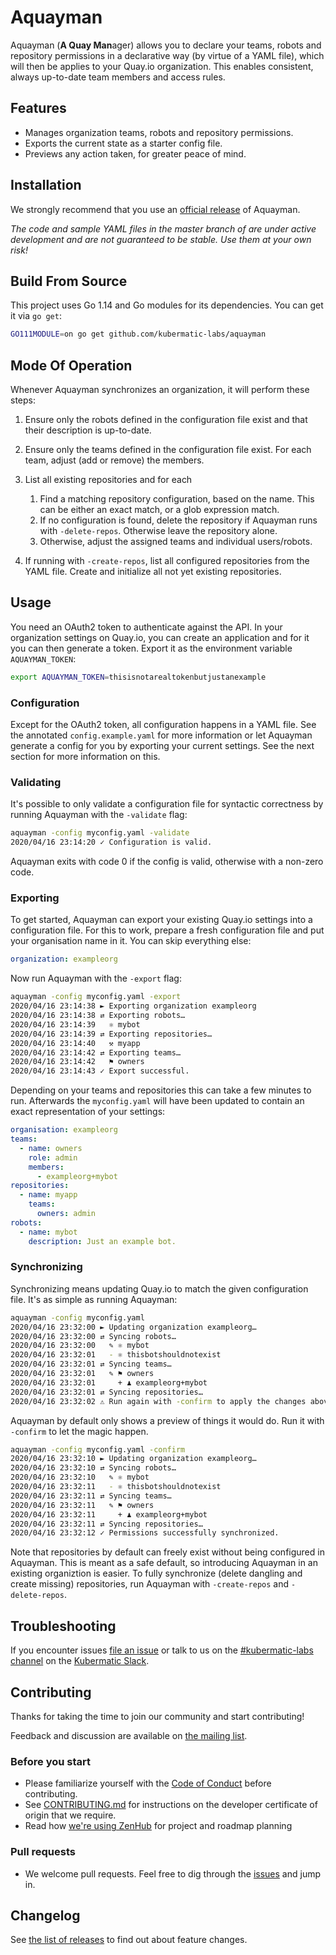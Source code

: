 # Aquayman

Aquayman (**A Quay Man**ager) allows you to declare your teams, robots and repository permissions
in a declarative way (by virtue of a YAML file), which will then be applies to your Quay.io
organization. This enables consistent, always up-to-date team members and access rules.

## Features

* Manages organization teams, robots and repository permissions.
* Exports the current state as a starter config file.
* Previews any action taken, for greater peace of mind.

## Installation

We strongly recommend that you use an [official release][3] of Aquayman.

_The code and sample YAML files in the master branch of are under active development and are not guaranteed to be stable. Use them at your own risk!_

## Build From Source

This project uses Go 1.14 and Go modules for its dependencies. You can get it via `go get`:

```bash
GO111MODULE=on go get github.com/kubermatic-labs/aquayman
```

## Mode Of Operation

Whenever Aquayman synchronizes an organization, it will perform these steps:

1. Ensure only the robots defined in the configuration file exist and that their
   description is up-to-date.
2. Ensure only the teams defined in the configuration file exist. For each team,
   adjust (add or remove) the members.
3. List all existing repositories and for each

   1. Find a matching repository configuration, based on the name. This can be
      either an exact match, or a glob expression match.
   2. If no configuration is found, delete the repository if Aquayman runs with
      `-delete-repos`. Otherwise leave the repository alone.
   3. Otherwise, adjust the assigned teams and individual users/robots.

4. If running with `-create-repos`, list all configured repositories from the YAML
   file. Create and initialize all not yet existing repositories.

## Usage

You need an OAuth2 token to authenticate against the API. In your organization settings
on Quay.io, you can create an application and for it you can then generate a token. Export
it as the environment variable `AQUAYMAN_TOKEN`:

```bash
export AQUAYMAN_TOKEN=thisisnotarealtokenbutjustanexample
```

### Configuration

Except for the OAuth2 token, all configuration happens in a YAML file. See the annotated
`config.example.yaml` for more information or let Aquayman generate a config for you by
exporting your current settings. See the next section for more information on this.

### Validating

It's possible to only validate a configuration file for syntactic correctness by running
Aquayman with the `-validate` flag:

```bash
aquayman -config myconfig.yaml -validate
2020/04/16 23:14:20 ✓ Configuration is valid.
```

Aquayman exits with code 0 if the config is valid, otherwise with a non-zero code.

### Exporting

To get started, Aquayman can export your existing Quay.io settings into a configuration file.
For this to work, prepare a fresh configuration file and put your organisation name in it.
You can skip everything else:

```yaml
organization: exampleorg
```

Now run Aquayman with the `-export` flag:

```bash
aquayman -config myconfig.yaml -export
2020/04/16 23:14:38 ► Exporting organization exampleorg
2020/04/16 23:14:38 ⇄ Exporting robots…
2020/04/16 23:14:39   ⚛ mybot
2020/04/16 23:14:39 ⇄ Exporting repositories…
2020/04/16 23:14:40   ⚒ myapp
2020/04/16 23:14:42 ⇄ Exporting teams…
2020/04/16 23:14:42   ⚑ owners
2020/04/16 23:14:43 ✓ Export successful.
```

Depending on your teams and repositories this can take a few minutes to run. Afterwards the
`myconfig.yaml` will have been updated to contain an exact representation of your settings:

```yaml
organisation: exampleorg
teams:
  - name: owners
    role: admin
    members:
      - exampleorg+mybot
repositories:
  - name: myapp
    teams:
      owners: admin
robots:
  - name: mybot
    description: Just an example bot.
```

### Synchronizing

Synchronizing means updating Quay.io to match the given configuration file. It's as simple
as running Aquayman:

```bash
aquayman -config myconfig.yaml
2020/04/16 23:32:00 ► Updating organization exampleorg…
2020/04/16 23:32:00 ⇄ Syncing robots…
2020/04/16 23:32:00   ✎ ⚛ mybot
2020/04/16 23:32:01   - ⚛ thisbotshouldnotexist
2020/04/16 23:32:01 ⇄ Syncing teams…
2020/04/16 23:32:01   ✎ ⚑ owners
2020/04/16 23:32:01     + ♟ exampleorg+mybot
2020/04/16 23:32:01 ⇄ Syncing repositories…
2020/04/16 23:32:02 ⚠ Run again with -confirm to apply the changes above.
```

Aquayman by default only shows a preview of things it would do. Run it with `-confirm` to let
the magic happen.

```bash
aquayman -config myconfig.yaml -confirm
2020/04/16 23:32:10 ► Updating organization exampleorg…
2020/04/16 23:32:10 ⇄ Syncing robots…
2020/04/16 23:32:10   ✎ ⚛ mybot
2020/04/16 23:32:11   - ⚛ thisbotshouldnotexist
2020/04/16 23:32:11 ⇄ Syncing teams…
2020/04/16 23:32:11   ✎ ⚑ owners
2020/04/16 23:32:11     + ♟ exampleorg+mybot
2020/04/16 23:32:11 ⇄ Syncing repositories…
2020/04/16 23:32:12 ✓ Permissions successfully synchronized.
```

Note that repositories by default can freely exist without being configured in Aquayman.
This is meant as a safe default, so introducing Aquayman in an existing organiztion is
easier. To fully synchronize (delete dangling and create missing) repositories, run
Aquayman with `-create-repos` and `-delete-repos`.

## Troubleshooting

If you encounter issues [file an issue][1] or talk to us on the [#kubermatic-labs channel][12] on the [Kubermatic Slack][15].

## Contributing

Thanks for taking the time to join our community and start contributing!

Feedback and discussion are available on [the mailing list][11].

### Before you start

* Please familiarize yourself with the [Code of Conduct][4] before contributing.
* See [CONTRIBUTING.md][2] for instructions on the developer certificate of origin that we require.
* Read how [we're using ZenHub][13] for project and roadmap planning

### Pull requests

* We welcome pull requests. Feel free to dig through the [issues][1] and jump in.

## Changelog

See [the list of releases][3] to find out about feature changes.

[1]: https://github.com/kubermatic-labs/aquayman/issues
[2]: https://github.com/kubermatic-labs/aquayman/blob/master/CONTRIBUTING.md
[3]: https://github.com/kubermatic-labs/aquayman/releases
[4]: https://github.com/kubermatic-labs/aquayman/blob/master/CODE_OF_CONDUCT.md

[11]: https://groups.google.com/forum/#!forum/kubermatic-dev
[12]: https://kubermatic.slack.com/messages/kubermatic-labs
[13]: https://github.com/kubermatic-labs/aquayman/blob/master/Zenhub.md
[15]: http://slack.kubermatic.io/
